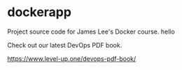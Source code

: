 # dockerapp
Project source code for James Lee's Docker course.
hello

Check out our latest DevOps PDF book.

https://www.level-up.one/devops-pdf-book/
